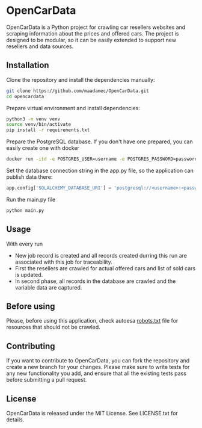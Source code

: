 # OpenCarData

OpenCarData is a Python project for crawling car resellers websites and scraping information about the prices and offered cars. The project is designed to be modular, so it can be easily extended to support new resellers and data sources.

## Installation
Clone the repository and install the dependencies manually:

```bash
git clone https://github.com/maadamec/OpenCarData.git
cd opencardata
```

Prepare virtual environment and install dependencies:
```bash
python3 -m venv venv
source venv/bin/activate
pip install -r requirements.txt
```

Prepare the PostgreSQL database. If you don't have one prepared, you can easily create one with docker

```bash
docker run -itd -e POSTGRES_USER=username -e POSTGRES_PASSWORD=password -p 5432:5432 -v "<path to to directory where data can be persisted>:/var/lib/postgresql/data" --name postgresql postgres
```

Set the database connection string in the app.py file, so the application can publish data there:

```python
app.config['SQLALCHEMY_DATABASE_URI'] = 'postgresql://<username>:<password>>@<host>:<port>/<dbname>'
```

Run the main.py file

```bash
python main.py
```

## Usage
With every run
- New job record is created and all records created durring this run are associated with this job for traceability.
- First the resellers are crawled for actual offered cars and list of sold cars is updated.
- In second phase, all records in the database are crawled and the variable data are captured. 

## Before using
Please, before using this application, check autoesa [robots.txt](https://www.autoesa.cz/robots.txt) file for resources that should not be crawled.

## Contributing
If you want to contribute to OpenCarData, you can fork the repository and create a new branch for your changes.
Please make sure to write tests for any new functionality you add, and ensure that all the existing tests pass 
before submitting a pull request.

## License
OpenCarData is released under the MIT License. See LICENSE.txt for details.
